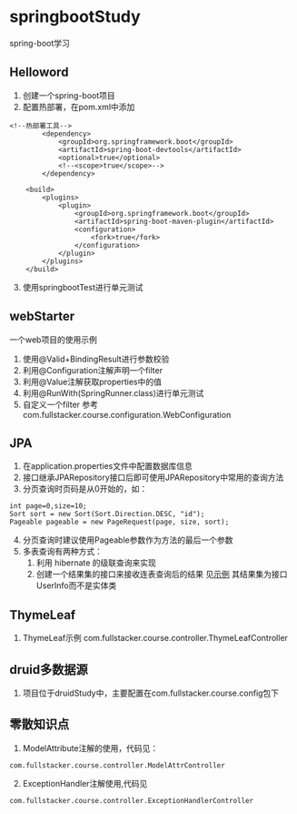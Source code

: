 # springbootStudy
spring-boot学习

## Helloword
1. 创建一个spring-boot项目
2. 配置热部署，在pom.xml中添加
```
<!--热部署工具-->
        <dependency>
            <groupId>org.springframework.boot</groupId>
            <artifactId>spring-boot-devtools</artifactId>
            <optional>true</optional>
            <!--<scope>true</scope>-->
        </dependency>

    <build>
        <plugins>
            <plugin>
                <groupId>org.springframework.boot</groupId>
                <artifactId>spring-boot-maven-plugin</artifactId>
                <configuration>
                    <fork>true</fork>
                </configuration>
            </plugin>
        </plugins>
    </build>
```
3. 使用springbootTest进行单元测试

## webStarter
一个web项目的使用示例
1. 使用@Valid+BindingResult进行参数校验
2. 利用@Configuration注解声明一个filter
3. 利用@Value注解获取properties中的值
4. 利用@RunWith(SpringRunner.class)进行单元测试
5. 自定义一个filter 参考com.fullstacker.course.configuration.WebConfiguration


## JPA
1. 在application.properties文件中配置数据库信息
2. 接口继承JPARepository接口后即可使用JPARepository中常用的查询方法
3. 分页查询时页码是从0开始的，如：
```
int page=0,size=10;
Sort sort = new Sort(Sort.Direction.DESC, "id");
Pageable pageable = new PageRequest(page, size, sort);
```
4. 分页查询时建议使用Pageable参数作为方法的最后一个参数
5. 多表查询有两种方式：
    1.  利用 hibernate 的级联查询来实现
    2.  创建一个结果集的接口来接收连表查询后的结果 见[示例](./webStarter/src/test/java/com/fullstacker/course/JpaTest.java) 其结果集为接口UserInfo而不是实体类

## ThymeLeaf
1. ThymeLeaf示例 com.fullstacker.course.controller.ThymeLeafController

##  druid多数据源
1. 项目位于druidStudy中，主要配置在com.fullstacker.course.config包下

## 零散知识点
1. ModelAttribute注解的使用，代码见：
```
com.fullstacker.course.controller.ModelAttrController
```
2. ExceptionHandler注解使用,代码见

```
com.fullstacker.course.controller.ExceptionHandlerController
```